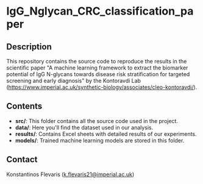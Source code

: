 # IgG_Nglycan_CRC_classification_paper

## Description
This repository contains the source code to reproduce the results in the scientific paper "A machine learning framework to extract the biomarker potential of IgG N-glycans towards disease risk stratification for targeted screening and early diagnosis" by the Kontoravdi Lab (https://www.imperial.ac.uk/synthetic-biology/associates/cleo-kontoravdi/).

## Contents
- **src/**: This folder contains all the source code used in the project.
- **data/**: Here you'll find the dataset used in our analysis.
- **results/**: Contains Excel sheets with detailed results of our experiments.
- **models/**: Trained machine learning models are stored in this folder.

## Contact
Konstantinos Flevaris (k.flevaris21@imperial.ac.uk)
